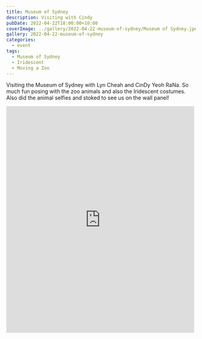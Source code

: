 ```yaml
---
title: Museum of Sydney
description: Visiting with Cindy
pubDate: 2022-04-22T18:00:00+10:00
coverImage: ../gallery/2022-04-22-museum-of-sydney/Museum of Sydney.jpeg
gallery: 2022-04-22-museum-of-sydney
categories:
  - event
tags:
  - Museum of Sydney
  - Iridescent
  - Moving a Zoo
---
```


Visiting the Museum of Sydney with Lyn Cheah and CinDy Yeoh RaNa. So much fun posing with the zoo animals and also the Iridescent costumes. Also did the animal selfies and stoked to see us on the wall panel!

<iframe src="https://www.facebook.com/plugins/post.php?href=https%3A%2F%2Fwww.facebook.com%2Fchris1.tham%2Fposts%2Fpfbid09JqrtgdsT6yBnbrMT8YzdsHckT1nTb4zJLffTDnSmv9zvrTD3iwemNFoPR8GDsUJl&show_text=true&width=500" width="500" height="601" style="border:none;overflow:hidden" scrolling="no" frameborder="0" allowfullscreen="true" allow="autoplay; clipboard-write; encrypted-media; picture-in-picture; web-share"></iframe>
